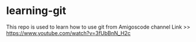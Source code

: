 # learning-git
This repo is used to learn how to use git from Amigoscode channel 
Link >> https://www.youtube.com/watch?v=3fUbBnN_H2c
